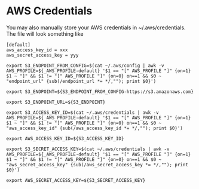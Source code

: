 # AWS Credentials

You may also manually store your AWS credentials in ~/.aws/credentials. The file will look something like

```
[default]
aws_access_key_id = xxx
aws_secret_access_key = yyy
```

```shell
export S3_ENDPOINT_FROM_CONFIG=$(cat ~/.aws/config | awk -v AWS_PROFILE=${_AWS_PROFILE-default} '$1 == "[" AWS_PROFILE "]" {on=1} $1 ~ "]" && $1 != "[" AWS_PROFILE "]" {on=0} on==1 && $0 ~ "endpoint_url" {sub(/endpoint_url *= */,""); print $0}')
```

```shell
export S3_ENDPOINT=${S3_ENDPOINT_FROM_CONFIG-https://s3.amazonaws.com}
```

```shell
export S3_ENDPOINT_URL=${S3_ENDPOINT}
```

```shell
export S3_ACCESS_KEY_ID=$(cat ~/.aws/credentials | awk -v AWS_PROFILE=${_AWS_PROFILE-default} '$1 == "[" AWS_PROFILE "]" {on=1} $1 ~ "]" && $1 != "[" AWS_PROFILE "]" {on=0} on==1 && $0 ~ "aws_access_key_id" {sub(/aws_access_key_id *= */,""); print $0}')
```

```shell
export AWS_ACCESS_KEY_ID=${S3_ACCESS_KEY_ID}
```

```shell
export S3_SECRET_ACCESS_KEY=$(cat ~/.aws/credentials | awk -v AWS_PROFILE=${_AWS_PROFILE-default} '$1 == "[" AWS_PROFILE "]" {on=1} $1 ~ "]" && $1 != "[" AWS_PROFILE "]" {on=0} on==1 && $0 ~ "aws_secret_access_key" {sub(/aws_secret_access_key *= */,""); print $0}')
```

```shell
export AWS_SECRET_ACCESS_KEY=${S3_SECRET_ACCESS_KEY}
```
